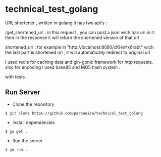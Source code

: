 # technical_test_golang

URL shortener , written in golang 
it has two api's : 


/get_shortened_url : 
in this request , you can post a json wich has url in it . 
then in the response it will return the shortened version of that url . 

shortened_url :
for example in 
"http://localhost:8080/cKHeYx6rabt"
wich the last part is shortened url , it will automatically redirect to original url

I used redis for caching data and gin-gonic framework for http requests.
also for encoding I used base85 and MG5 hash system .

with tests . 

## Run Server
- Clone the repository
```shell script 
$ git clone https://github.com/parsaeisa/technical_test_golang
```

- Install dependencies 
```shell script
$ go get .
```

- Run the server
```shell script
$ go run .
```